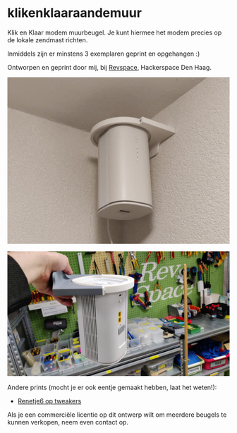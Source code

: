 # klikenklaaraandemuur
Klik en Klaar modem muurbeugel. Je kunt hiermee het modem precies op de lokale zendmast richten.

Inmiddels zijn er minstens 3 exemplaren geprint en opgehangen :)

Ontworpen en geprint door mij, bij [Revspace](https://revspace.nl), Hackerspace Den Haag.

![Voorbeeld](2024-10-19-06-44-19-241.jpg "Voorbeeld")

![Voorbeeld](voorbeeld2.jpeg "Voorbeeld")

Andere prints (mocht je er ook eentje gemaakt hebben, laat het weten!):
* [Renetje6 op tweakers](https://gathering.tweakers.net/forum/view_message/80531656)

Als je een commerciële licentie op dit ontwerp wilt om meerdere beugels te kunnen verkopen, neem even contact op. 
